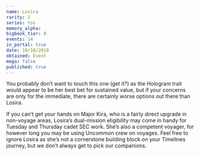 ```yaml
---
name: Losira
rarity: 2
series: tos
memory_alpha:
bigbook_tier: 8
events: 14
in_portal: true
date: 10/10/2018
obtained: Event
mega: false
published: true
---
```


You probably don’t want to touch this one (get it?) as the Hologram trait would appear to be her best bet for sustained value, but if your concerns are only for the immediate, there are certainly worse options out there than Losira. 

If you can’t get your hands on Major Kira, who is a fairly direct upgrade in non-voyage areas, Losira’s dual-mission eligibility may come in handy for Tuesday and Thursday cadet SEC work. She’s also a competent voyager, for however long you may be using Uncommon crew on voyages. Feel free to ignore Losira as she’s not a cornerstone building block on your Timelines journey, but we don’t always get to pick our companions.
